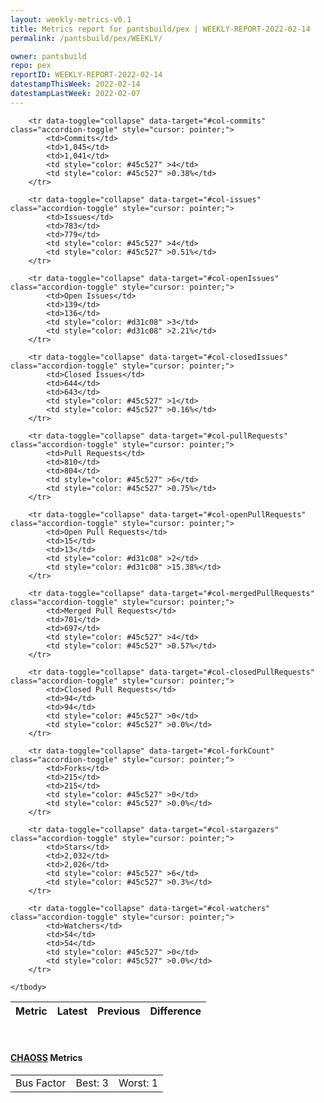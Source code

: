 ```yaml
---
layout: weekly-metrics-v0.1
title: Metrics report for pantsbuild/pex | WEEKLY-REPORT-2022-02-14
permalink: /pantsbuild/pex/WEEKLY/

owner: pantsbuild
repo: pex
reportID: WEEKLY-REPORT-2022-02-14
datestampThisWeek: 2022-02-14
datestampLastWeek: 2022-02-07
---
```




<table class="table table-condensed" style="border-collapse:collapse;">
    <thead>
    <tr>
        <th>Metric</th>
        <th>Latest</th>
        <th>Previous</th>
        <th colspan="2" style="text-align: center;">Difference</th>
    </tr>
    </thead>
    <tbody>

        <tr data-toggle="collapse" data-target="#col-commits" class="accordion-toggle" style="cursor: pointer;">
            <td>Commits</td>
            <td>1,045</td>
            <td>1,041</td>
            <td style="color: #45c527" >4</td>
            <td style="color: #45c527" >0.38%</td>
        </tr>
        
        <tr data-toggle="collapse" data-target="#col-issues" class="accordion-toggle" style="cursor: pointer;">
            <td>Issues</td>
            <td>783</td>
            <td>779</td>
            <td style="color: #45c527" >4</td>
            <td style="color: #45c527" >0.51%</td>
        </tr>
        
        <tr data-toggle="collapse" data-target="#col-openIssues" class="accordion-toggle" style="cursor: pointer;">
            <td>Open Issues</td>
            <td>139</td>
            <td>136</td>
            <td style="color: #d31c08" >3</td>
            <td style="color: #d31c08" >2.21%</td>
        </tr>
        
        <tr data-toggle="collapse" data-target="#col-closedIssues" class="accordion-toggle" style="cursor: pointer;">
            <td>Closed Issues</td>
            <td>644</td>
            <td>643</td>
            <td style="color: #45c527" >1</td>
            <td style="color: #45c527" >0.16%</td>
        </tr>
        
        <tr data-toggle="collapse" data-target="#col-pullRequests" class="accordion-toggle" style="cursor: pointer;">
            <td>Pull Requests</td>
            <td>810</td>
            <td>804</td>
            <td style="color: #45c527" >6</td>
            <td style="color: #45c527" >0.75%</td>
        </tr>
        
        <tr data-toggle="collapse" data-target="#col-openPullRequests" class="accordion-toggle" style="cursor: pointer;">
            <td>Open Pull Requests</td>
            <td>15</td>
            <td>13</td>
            <td style="color: #d31c08" >2</td>
            <td style="color: #d31c08" >15.38%</td>
        </tr>
        
        <tr data-toggle="collapse" data-target="#col-mergedPullRequests" class="accordion-toggle" style="cursor: pointer;">
            <td>Merged Pull Requests</td>
            <td>701</td>
            <td>697</td>
            <td style="color: #45c527" >4</td>
            <td style="color: #45c527" >0.57%</td>
        </tr>
        
        <tr data-toggle="collapse" data-target="#col-closedPullRequests" class="accordion-toggle" style="cursor: pointer;">
            <td>Closed Pull Requests</td>
            <td>94</td>
            <td>94</td>
            <td style="color: #45c527" >0</td>
            <td style="color: #45c527" >0.0%</td>
        </tr>
        
        <tr data-toggle="collapse" data-target="#col-forkCount" class="accordion-toggle" style="cursor: pointer;">
            <td>Forks</td>
            <td>215</td>
            <td>215</td>
            <td style="color: #45c527" >0</td>
            <td style="color: #45c527" >0.0%</td>
        </tr>
        
        <tr data-toggle="collapse" data-target="#col-stargazers" class="accordion-toggle" style="cursor: pointer;">
            <td>Stars</td>
            <td>2,032</td>
            <td>2,026</td>
            <td style="color: #45c527" >6</td>
            <td style="color: #45c527" >0.3%</td>
        </tr>
        
        <tr data-toggle="collapse" data-target="#col-watchers" class="accordion-toggle" style="cursor: pointer;">
            <td>Watchers</td>
            <td>54</td>
            <td>54</td>
            <td style="color: #45c527" >0</td>
            <td style="color: #45c527" >0.0%</td>
        </tr>
        
    </tbody>
</table>
<br>
<h4><a target="_blank" href="https://chaoss.community/">CHAOSS</a> Metrics</h4>

<table class="table table-condensed" style="border-collapse:collapse;">
    <tbody>
        <td>Bus Factor</td>
        <td>Best: 3</td>
        <td>Worst: 1</td>
    </tbody>
</table>
